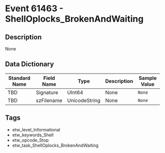 # Event 61463 - ShellOplocks_BrokenAndWaiting

## Description
None

## Data Dictionary
|Standard Name|Field Name|Type|Description|Sample Value|
|---|---|---|---|---|
|TBD|Signature|UInt64|None|`None`|
|TBD|szFilename|UnicodeString|None|`None`|

## Tags
* etw_level_Informational
* etw_keywords_Shell
* etw_opcode_Stop
* etw_task_ShellOplocks_BrokenAndWaiting